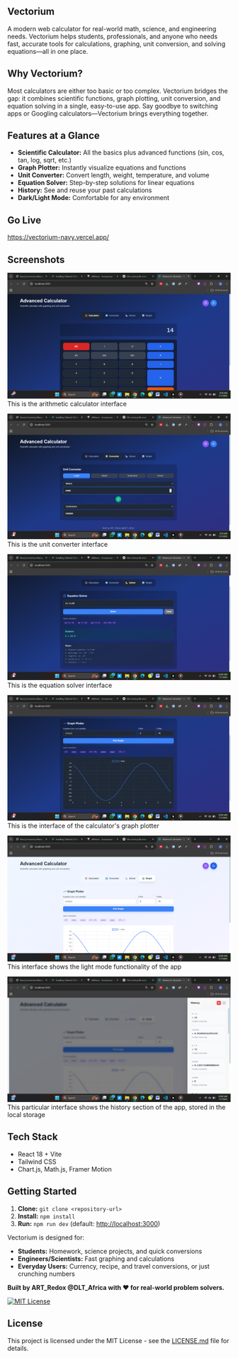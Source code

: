 ## Vectorium

A modern web calculator for real-world math, science, and engineering needs. Vectorium helps students, professionals, and anyone who needs fast, accurate tools for calculations, graphing, unit conversion, and solving equations—all in one place.


## Why Vectorium?
Most calculators are either too basic or too complex. Vectorium bridges the gap: it combines scientific functions, graph plotting, unit conversion, and equation solving in a single, easy-to-use app. Say goodbye to switching apps or Googling calculators—Vectorium brings everything together.






 ## Features at a Glance

- **Scientific Calculator:** All the basics plus advanced functions (sin, cos, tan, log, sqrt, etc.)
- **Graph Plotter:** Instantly visualize equations and functions
- **Unit Converter:** Convert length, weight, temperature, and volume
- **Equation Solver:** Step-by-step solutions for linear equations
- **History:** See and reuse your past calculations
- **Dark/Light Mode:** Comfortable for any environment

## Go Live
https://vectorium-navy.vercel.app/

## Screenshots

![screenshot](/public/Screenshot%20(23).png)
This is the arithmetic calculator interface

![screenshot](/public/Screenshot%20(24).png)
This is the unit converter interface

![screenshot](/public/Screenshot%20(25).png)
This is the equation solver interface

![screenshot](/public/Screenshot%20(26).png)
This is the interface of the calculator's graph plotter

![screenshot](/public/Screenshot%20(27).png)
This interface shows the light mode functionality of the app

![screenshot](/public/Screenshot%20(28).png)
This particular interface shows the history section of the app, stored in the local storage




## Tech Stack
- React 18 + Vite
- Tailwind CSS
- Chart.js, Math.js, Framer Motion



## Getting Started
1. **Clone:** `git clone <repository-url>`
2. **Install:** `npm install`
3. **Run:** `npm run dev` (default: [http://localhost:3000](http://localhost:3000))




Vectorium is designed for:
- **Students:** Homework, science projects, and quick conversions
- **Engineers/Scientists:** Fast graphing and calculations
- **Everyday Users:** Currency, recipe, and travel conversions, or just crunching numbers


**Built by ART_Redox @DLT_Africa with ❤️ for real-world problem solvers.**


[![MIT License](https://img.shields.io/badge/license-MIT-blue.svg)](LICENSE)

## License
This project is licensed under the MIT License - see the [LICENSE.md](LICENSE.md) file for details.
